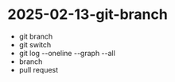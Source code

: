 # 2025-02-13-git-branch
- git branch
- git switch
- git log --oneline --graph --all
- branch
- pull request